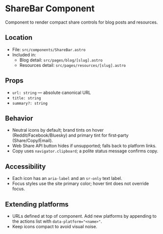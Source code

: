 # ShareBar Component

Component to render compact share controls for blog posts and resources.

## Location

- File: `src/components/ShareBar.astro`
- Included in:
  - Blog detail: `src/pages/blog/[slug].astro`
  - Resources detail: `src/pages/resources/[slug].astro`

## Props

- `url: string` — absolute canonical URL
- `title: string`
- `summary?: string`

## Behavior

- Neutral icons by default; brand tints on hover (Reddit/Facebook/Bluesky) and primary tint for first‑party (Share/Copy/Email).
- Web Share API button hides if unsupported; falls back to platform links.
- Copy uses `navigator.clipboard`; a polite status message confirms copy.

## Accessibility

- Each icon has an `aria-label` and an `sr-only` text label.
- Focus styles use the site primary color; hover tint does not override focus.

## Extending platforms

- URLs defined at top of component. Add new platforms by appending to the actions list with `data-platform="<name>"`.
- Keep icons compact to avoid visual noise.

